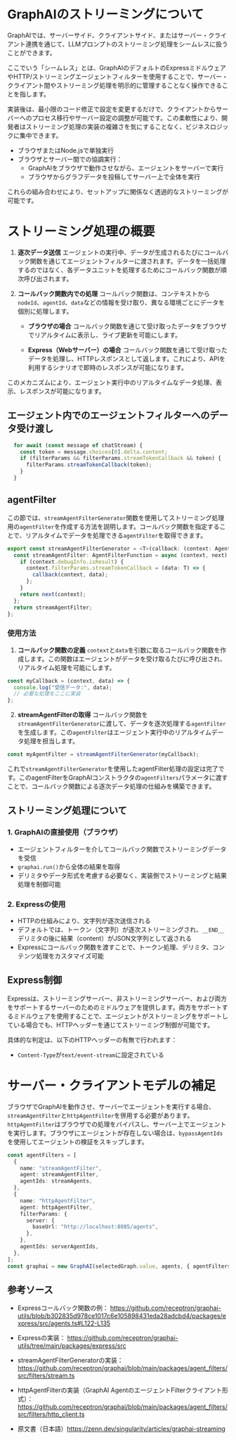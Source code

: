 # GraphAIのストリーミングについて

GraphAIでは、サーバーサイド、クライアントサイド、またはサーバー・クライアント連携を通じて、LLMプロンプトのストリーミング処理をシームレスに扱うことができます。

ここでいう「シームレス」とは、GraphAIのデフォルトのExpressミドルウェアやHTTP/ストリーミングエージェントフィルターを使用することで、サーバー・クライアント間やストリーミング処理を明示的に管理することなく操作できることを指します。

実装後は、最小限のコード修正で設定を変更するだけで、クライアントからサーバーへのプロセス移行やサーバー設定の調整が可能です。この柔軟性により、開発者はストリーミング処理の実装の複雑さを気にすることなく、ビジネスロジックに集中できます。

- ブラウザまたはNode.jsで単独実行
- ブラウザとサーバー間での協調実行：
  - GraphAIをブラウザで動作させながら、エージェントをサーバーで実行
  - ブラウザからグラフデータを投稿してサーバー上で全体を実行

これらの組み合わせにより、セットアップに関係なく透過的なストリーミングが可能です。

# ストリーミング処理の概要

1. **逐次データ送信**
   エージェントの実行中、データが生成されるたびにコールバック関数を通じてエージェントフィルターに渡されます。データを一括処理するのではなく、各データユニットを処理するためにコールバック関数が順次呼び出されます。

2. **コールバック関数内での処理**
   コールバック関数は、コンテキストから`nodeId`、`agentId`、`data`などの情報を受け取り、異なる環境ごとにデータを個別に処理します。

   - **ブラウザの場合**
     コールバック関数を通じて受け取ったデータをブラウザでリアルタイムに表示し、ライブ更新を可能にします。

   - **Express（Webサーバー）の場合**
     コールバック関数を通じて受け取ったデータを処理し、HTTPレスポンスとして返します。これにより、APIを利用するシナリオで即時のレスポンスが可能になります。

このメカニズムにより、エージェント実行中のリアルタイムなデータ処理、表示、レスポンスが可能になります。

## エージェント内でのエージェントフィルターへのデータ受け渡し

```typescript
  for await (const message of chatStream) {
    const token = message.choices[0].delta.content;
    if (filterParams && filterParams.streamTokenCallback && token) {
      filterParams.streamTokenCallback(token);
    }
  }
```

## agentFilter

この節では、`streamAgentFilterGenerator`関数を使用してストリーミング処理用の`agentFilter`を作成する方法を説明します。コールバック関数を指定することで、リアルタイムでデータを処理できる`agentFilter`を取得できます。

```typescript
export const streamAgentFilterGenerator = <T>(callback: (context: AgentFunctionContext, data: T) => void) => {
  const streamAgentFilter: AgentFilterFunction = async (context, next) => {
    if (context.debugInfo.isResult) {
      context.filterParams.streamTokenCallback = (data: T) => {
        callback(context, data);
      };
    }
    return next(context);
  };
  return streamAgentFilter;
};
```

### 使用方法

1. **コールバック関数の定義**
   `context`と`data`を引数に取るコールバック関数を作成します。この関数はエージェントがデータを受け取るたびに呼び出され、リアルタイム処理を可能にします。

```typescript
const myCallback = (context, data) => {
  console.log("受信データ:", data);
  // 必要な処理をここに実装
};
```

2. **streamAgentFilterの取得**
   コールバック関数を`streamAgentFilterGenerator`に渡して、データを逐次処理する`agentFilter`を生成します。この`agentFilter`はエージェント実行中のリアルタイムデータ処理を担当します。

```typescript
const myAgentFilter = streamAgentFilterGenerator(myCallback);
```

これで`streamAgentFilterGenerator`を使用したagentFilter処理の設定は完了です。このagentFilterをGraphAIコンストラクタの`agentFilters`パラメータに渡すことで、コールバック関数による逐次データ処理の仕組みを構築できます。

## ストリーミング処理について

### 1. GraphAIの直接使用（ブラウザ）

- エージェントフィルターを介してコールバック関数でストリーミングデータを受信
- `graphai.run()`から全体の結果を取得
- デリミタやデータ形式を考慮する必要なく、実装側でストリーミングと結果処理を制御可能

### 2. Expressの使用

- HTTPの仕組みにより、文字列が逐次送信される
- デフォルトでは、トークン（文字列）が逐次ストリーミングされ、`__END__`デリミタの後に結果（content）がJSON文字列として返される
- Expressにコールバック関数を渡すことで、トークン処理、デリミタ、コンテンツ処理をカスタマイズ可能

## Express制御

Expressは、ストリーミングサーバー、非ストリーミングサーバー、および両方をサポートするサーバーのためのミドルウェアを提供します。両方をサポートするミドルウェアを使用することで、エージェントがストリーミングをサポートしている場合でも、HTTPヘッダーを通じてストリーミング制御が可能です。

具体的な判定は、以下のHTTPヘッダーの有無で行われます：

- `Content-Type`が`text/event-stream`に設定されている

# サーバー・クライアントモデルの補足

ブラウザでGraphAIを動作させ、サーバーでエージェントを実行する場合、`streamAgentFilter`と`httpAgentFilter`を併用する必要があります。`httpAgentFilter`はブラウザでの処理をバイパスし、サーバー上でエージェントを実行します。ブラウザにエージェントが存在しない場合は、`bypassAgentIds`を使用してエージェントの検証をスキップします。

```typescript
const agentFilters = [
  {
    name: "streamAgentFilter",
    agent: streamAgentFilter,
    agentIds: streamAgents,
  },
  {
    name: "httpAgentFilter",
    agent: httpAgentFilter,
    filterParams: {
      server: {
        baseUrl: "http://localhost:8085/agents",
      },
    },
    agentIds: serverAgentIds,
  },
];
const graphai = new GraphAI(selectedGraph.value, agents, { agentFilters, bypassAgentIds: serverAgentIds });
```

## 参考ソース

- Expressコールバック関数の例：
  https://github.com/receptron/graphai-utils/blob/b302835d978ce1017c6e105898431eda28adcbd4/packages/express/src/agents.ts#L122-L135

- Expressの実装：
  https://github.com/receptron/graphai-utils/tree/main/packages/express/src

- streamAgentFilterGeneratorの実装：
  https://github.com/receptron/graphai/blob/main/packages/agent_filters/src/filters/stream.ts

- httpAgentFilterの実装（GraphAI AgentのエージェントFilterクライアント形式）：
  https://github.com/receptron/graphai/blob/main/packages/agent_filters/src/filters/http_client.ts

- 原文書（日本語）https://zenn.dev/singularity/articles/graphai-streaming
